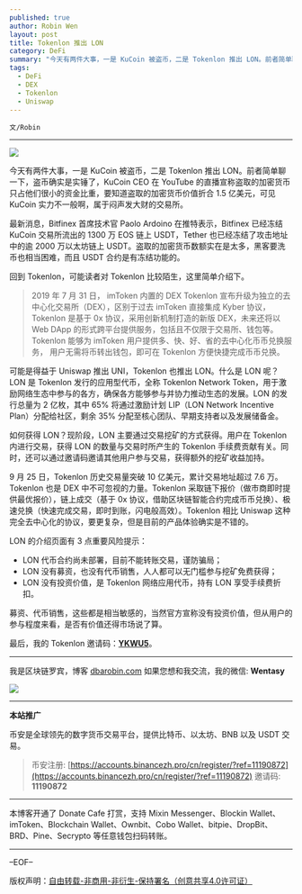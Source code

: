 ```yaml
---
published: true
author: Robin Wen
layout: post
title: Tokenlon 推出 LON
category: DeFi
summary: "今天有两件大事，一是 KuCoin 被盗币，二是 Tokenlon 推出 LON。前者简单聊一下，盗币确实是实锤了，KuCoin CEO 在 YouTube 的直播宣称盗取的加密货币只占他们很小的资金比重，要知道盗取的加密货币价值折合 1.5 亿美元，可见 KuCoin 实力不一般啊，属于闷声发大财的交易所。募资、代币销售，这些都是相当敏感的，当然官方宣称没有投资价值，但从用户的参与程度来看，是否有价值还得市场说了算。"
tags:
  - DeFi
  - DEX
  - Tokenlon
  - Uniswap
---
```


`文/Robin`

***

![](https://cdn.dbarobin.com/w7aa5bk.png)

今天有两件大事，一是 KuCoin 被盗币，二是 Tokenlon 推出 LON。前者简单聊一下，盗币确实是实锤了，KuCoin CEO 在 YouTube 的直播宣称盗取的加密货币只占他们很小的资金比重，要知道盗取的加密货币价值折合 1.5 亿美元，可见 KuCoin 实力不一般啊，属于闷声发大财的交易所。

最新消息，Bitfinex 首席技术官 Paolo Ardoino 在推特表示，Bitfinex 已经冻结 KuCoin 交易所流出的 1300 万 EOS 链上 USDT，Tether 也已经冻结了攻击地址中的逾 2000 万以太坊链上 USDT。盗取的加密货币数额实在是太多，黑客要洗币也相当困难，而且 USDT 合约是有冻结功能的。

回到 Tokenlon，可能读者对 Tokenlon 比较陌生，这里简单介绍下。

> 2019 年 7 月 31 日， imToken 内置的 DEX Tokenlon 宣布升级为独立的去中心化交易所（DEX），区别于过去 imToken 直接集成 Kyber 协议，Tokenlon 是基于 0x 协议，采用创新机制打造的新版 DEX，未来还将以 Web DApp 的形式跨平台提供服务，包括且不仅限于交易所、钱包等。Tokenlon 能够为 imToken 用户提供多、快、好、省的去中心化币币兑换服务， 用户无需将币转出钱包，即可在 Tokenlon 方便快捷完成币币兑换。

可能是得益于 Uniswap 推出 UNI，Tokenlon 也推出 LON。什么是 LON 呢？LON 是 Tokenlon 发行的应用型代币，全称 Tokenlon Network Token，用于激励网络生态中参与的各方，确保各方能够参与并协力推动生态的发展。LON 的发行总量为 2 亿枚，其中 65% 将通过激励计划 LIP（LON Network Incentive Plan）分配给社区，剩余 35% 分配至核心团队、早期支持者以及发展储备金。

如何获得 LON？现阶段，LON 主要通过交易挖矿的方式获得。用户在 Tokenlon 内进行交易，获得 LON 的数量与交易时所产生的 Tokenlon 手续费贡献有关。同时，还可以通过邀请码邀请其他用户参与交易，获得额外的挖矿收益加持。

9 月 25 日，Tokenlon 历史交易量突破 10 亿美元，累计交易地址超过 7.6 万。Tokenlon 也是 DEX 中不可忽视的力量。Tokenlon 采取链下报价（做市商即时提供最优报价），链上成交（基于 0x 协议，借助区块链智能合约完成币币兑换）、极速兑换（快速完成交易，即时到账，闪电般高效）。Tokenlon 相比 Uniswap 这种完全去中心化的协议，要更复杂，但是目前的产品体验确实是不错的。

LON 的介绍页面有 3 点重要风险提示：

* LON 代币合约尚未部署，目前不能转账交易，谨防骗局；
* LON 没有募资，也没有代币销售，人人都可以无门槛参与挖矿免费获得；
* LON 没有投资价值，是 Tokenlon 网络应用代币，持有 LON 享受手续费折扣。

募资、代币销售，这些都是相当敏感的，当然官方宣称没有投资价值，但从用户的参与程度来看，是否有价值还得市场说了算。

最后，我的 Tokenlon 邀请码：**[YKWU5](https://tokenlon.im/lon/activate?r=YKWU5#/)**。

***

我是区块链罗宾，博客 [dbarobin.com](https://dbarobin.com/)
如果您想和我交流，我的微信: **Wentasy**

![](https://cdn.dbarobin.com/v4yywe2.png)

***

**本站推广**

币安是全球领先的数字货币交易平台，提供比特币、以太坊、BNB 以及 USDT 交易。

> 币安注册: [https://accounts.binancezh.pro/cn/register/?ref=11190872](https://accounts.binancezh.pro/cn/register/?ref=11190872)
> 邀请码: **11190872**

***

本博客开通了 Donate Cafe 打赏，支持 Mixin Messenger、Blockin Wallet、imToken、Blockchain Wallet、Ownbit、Cobo Wallet、bitpie、DropBit、BRD、Pine、Secrypto 等任意钱包扫码转账。

<center>
    <div class="--donate-button"
         data-button-id="f8b9df0d-af9a-460d-8258-d3f435445075"
    ></div>
</center>

***

–EOF–

版权声明：[自由转载-非商用-非衍生-保持署名（创意共享4.0许可证）](http://creativecommons.org/licenses/by-nc-nd/4.0/deed.zh)